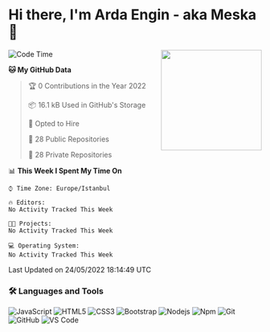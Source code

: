 # Hi there, I'm Arda Engin - aka Meska 👋

<img align='right' src='https://user-images.githubusercontent.com/5713670/87202985-820dcb80-c2b6-11ea-9f56-7ec461c497c3.gif' width='200"'>

<!--START_SECTION:waka-->
![Code Time](http://img.shields.io/badge/Code%20Time-52%20hrs%2042%20mins-blue)

**🐱 My GitHub Data** 

> 🏆 0 Contributions in the Year 2022
 > 
> 📦 16.1 kB Used in GitHub's Storage 
 > 
> 💼 Opted to Hire
 > 
> 📜 28 Public Repositories 
 > 
> 🔑 28 Private Repositories  
 > 
📊 **This Week I Spent My Time On** 

```text
⌚︎ Time Zone: Europe/Istanbul

🔥 Editors: 
No Activity Tracked This Week

🐱‍💻 Projects: 
No Activity Tracked This Week

💻 Operating System: 
No Activity Tracked This Week

```


 Last Updated on 24/05/2022 18:14:49 UTC
<!--END_SECTION:waka-->


### 🛠 Languages and Tools
![JavaScript](https://img.shields.io/badge/-JavaScript-%23F7DF1C?style=flat-square&logo=javascript&logoColor=000000&color=%23FFCE5A)
![HTML5](https://img.shields.io/badge/-HTML5-%23E44D27?style=flat-square&logo=html5&logoColor=ffffff)
![CSS3](https://img.shields.io/badge/-CSS3-%231572B6?style=flat-square&logo=css3)
![Bootstrap](https://img.shields.io/badge/-Bootstrap-563D7C?style=flat-square&logo=Bootstrap)
![Nodejs](https://img.shields.io/badge/-Nodejs-339933?style=flat-square&logo=Node.js&logoColor=ffffff)
![Npm](https://img.shields.io/badge/-npm-CB3837?style=flat-square&logo=npm)
![Git](https://img.shields.io/badge/-Git-%23F05032?style=flat-square&logo=git&logoColor=%23ffffff)
![GitHub](https://img.shields.io/badge/-GitHub-181717?style=flat-square&logo=github)
![VS Code](http://img.shields.io/badge/-VS%20Code-007ACC?style=flat-square&logo=visual-studio-code&logoColor=ffffff)
